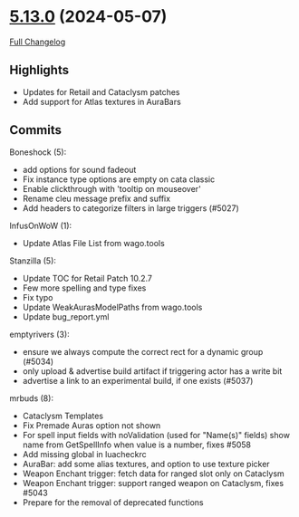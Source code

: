 # [5.13.0](https://github.com/WeakAuras/WeakAuras2/tree/5.13.0) (2024-05-07)

[Full Changelog](https://github.com/WeakAuras/WeakAuras2/compare/5.12.9...5.13.0)

## Highlights

 - Updates for Retail and Cataclysm patches
- Add support for Atlas textures in AuraBars 

## Commits

Boneshock (5):

- add options for sound fadeout
- Fix instance type options are empty on cata classic
- Enable clickthrough with 'tooltip on mouseover'
- Rename cleu message prefix and suffix
- Add headers to categorize filters in large triggers (#5027)

InfusOnWoW (1):

- Update Atlas File List from wago.tools

Stanzilla (5):

- Update TOC for Retail Patch 10.2.7
- Few more spelling and type fixes
- Fix typo
- Update WeakAurasModelPaths from wago.tools
- Update bug_report.yml

emptyrivers (3):

- ensure we always compute the correct rect for a dynamic group (#5034)
- only upload & advertise build artifact if triggering actor has a write bit
- advertise a link to an experimental build, if one exists (#5037)

mrbuds (8):

- Cataclysm Templates
- Fix Premade Auras option not shown
- For spell input fields with noValidation (used for "Name(s)" fields) show name from GetSpellInfo when value is a number, fixes #5058
- Add missing global in luacheckrc
- AuraBar: add some alias textures, and option to use texture picker
- Weapon Enchant trigger: fetch data for ranged slot only on Cataclysm
- Weapon Enchant trigger: support ranged weapon on Cataclysm, fixes #5043
- Prepare for the removal of deprecated functions

